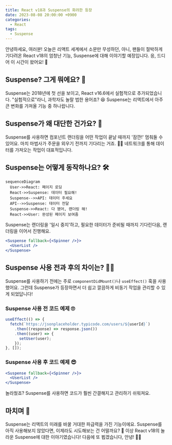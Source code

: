 ```yaml
---
title: React v18과 Suspense의 화려한 등장
date: 2023-08-08 20:00:00 +0900
categories:
  - React
tags:
  - Suspense
---
```


안녕하세요, 여러분! 오늘은 리액트 세계에서 소문만 무성하던, 아니, 팬들이 절박하게 기다려온 React v18의 엄청난 기능, Suspense에 대해 이야기할 예정입니다. 응, 드디어 이 시간이 왔어요! 🎉

## Suspense? 그게 뭐에요? 🤔

Suspense는 2018년에 첫 선을 보이고, React v16.6에서 실험적으로 추가되었습니다. "실험적으로"라니, 과학자도 놀랄 법한 용어죠? 😆 Suspense는 리액트에서 아주 큰 변화를 가져올 기능 중 하나랍니다.

## Suspense가 왜 대단한 건가요? 🌟

Suspense를 사용하면 컴포넌트 랜더링을 어떤 작업이 끝날 때까지 '잠깐!' 멈춰둘 수 있어요. 마치 마법사가 주문을 외우기 전까지 기다리는 거죠. 🧙‍♂️ 네트워크를 통해 데이터를 가져오는 작업이 대표적입니다.

## Suspense는 어떻게 동작하나요? 🛠️

```mermaid
sequenceDiagram
  User->>React: 페이지 로딩
  React->>Suspense: 데이터 필요해!
  Suspense-->>API: 데이터 주세요
  API-->>Suspense: 데이터 전달
  Suspense->>React: 다 됐어, 랜더링 해!
  React->>User: 완성된 페이지 보여줌
```

Suspense는 랜더링을 '일시 중지'하고, 필요한 데이터가 준비될 때까지 기다린다음, 랜더링을 이어서 진행해요.

```jsx
<Suspense fallback={<Spinner />}>
  <UserList />
</Suspense>
```

## Suspense 사용 전과 후의 차이는? 🤷‍♀️

Suspense를 사용하기 전에는 주로 `componentDidMount()`나 `useEffect()` 훅을 사용했어요. 그런데 Suspense가 등장하면서 더 쉽고 깔끔하게 비동기 작업을 관리할 수 있게 되었답니다!

### Suspense 사용 전 코드 예제 🙄

```jsx
useEffect(() => {
  fetch(`https://jsonplaceholder.typicode.com/users/${userId}`)
    .then((response) => response.json())
    .then((user) => {
      setUser(user);
    });
}, []);
```

### Suspense 사용 후 코드 예제 😎

```jsx
<Suspense fallback={<Spinner />}>
  <UserList />
</Suspense>
```

놀라웠죠? Suspense를 사용하면 코드가 훨씬 간결해지고 관리하기 쉬워져요.

## 마치며 🎉

Suspense는 리액트의 미래를 바꿀 거대한 파급력을 가진 기능이에요. Suspense를 아직 사용해보지 않았다면, 이제라도 시도해보는 건 어떨까요? 🚀 이상 React v18의 놀라운 Suspense에 대한 이야기였습니다! 다음에 또 뵙겠습니다, 안녕! 👋😃
